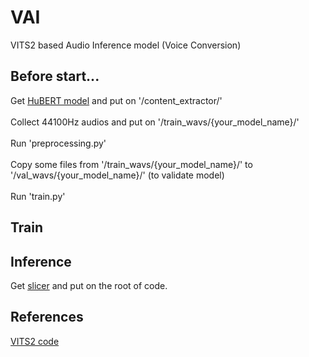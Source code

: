 # VAI
VITS2 based Audio Inference model (Voice Conversion)

## Before start...
Get [HuBERT model](https://github.com/bshall/hubert/releases/download/v0.1/hubert-soft-0d54a1f4.pt) and put on '/content_extractor/'<br><br>
Collect 44100Hz audios and put on '/train_wavs/{your_model_name}/'<br><br>
Run 'preprocessing.py'<br><br>
Copy some files from '/train_wavs/{your_model_name}/' to '/val_wavs/{your_model_name}/' (to validate model)<br><br>
Run 'train.py'<br>

## Train

## Inference
Get [slicer](https://github.com/prophesier/diff-svc/blob/main/infer_tools/slicer.py) and put on the root of code.

## References
[VITS2 code](https://github.com/p0p4k/vits2_pytorch)
